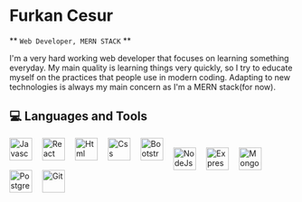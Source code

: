 # Furkan Cesur

** `Web Developer, MERN STACK` **

I'm a very hard working web developer that focuses on learning something everyday. My main quality is learning things very quickly, so I try to educate myself on the practices that people use in modern coding. Adapting to new technologies is always my main concern as I'm a MERN stack(for now).

## 💻 Languages and Tools 
<img align="left" alt="Javascript" width="40px" style="padding-right:15px;" src="https://cdn.jsdelivr.net/gh/devicons/devicon/icons/javascript/javascript-original.svg"/>
<img align="left" alt="React" width="40px" style="padding-right:15px;" src="https://cdn.jsdelivr.net/gh/devicons/devicon/icons/react/react-original-wordmark.svg"/>
<img align="left" alt="Html" width="40px" style="padding-right:15px;" src="https://cdn.jsdelivr.net/gh/devicons/devicon/icons/html5/html5-original.svg"/>
<img align="left" alt="Css" width="40px" style="padding-right:15px;" src="https://cdn.jsdelivr.net/gh/devicons/devicon/icons/css3/css3-original.svg"/>
<img align="left" alt="Bootstrap" width="40px" style="padding-right:15px;" src="https://cdn.jsdelivr.net/gh/devicons/devicon/icons/bootstrap/bootstrap-original.svg"/>
<br/>
<img align="left" alt="NodeJs" width="40px" style="padding-right:15px;" src="https://cdn.jsdelivr.net/gh/devicons/devicon/icons/nodejs/nodejs-original-wordmark.svg"/>
<img align="left" alt="ExpressJs" width="40px" style="padding-right:15px;" src="https://cdn.jsdelivr.net/gh/devicons/devicon/icons/express/express-original-wordmark.svg"/>
<img align="left" alt="MongoDB" width="40px" style="padding-right:15px;" src="https://cdn.jsdelivr.net/gh/devicons/devicon/icons/mongodb/mongodb-plain-wordmark.svg"/>
<img align="left" alt="PostgreSQL" width="40px" style="padding-right:15px;" src="https://cdn.jsdelivr.net/gh/devicons/devicon/icons/postgresql/postgresql-original-wordmark.svg"/>
<img align="left" alt="Git" width="40px" style="padding-right:15px;" src="https://cdn.jsdelivr.net/gh/devicons/devicon/icons/git/git-original.svg"/>
         

